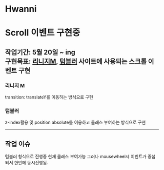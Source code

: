 # Hwanni

# Scroll 이벤트 구현중  

작업기간: 5월 20일 ~ ing  
구현목표: [리니지M](https://lineagem.plaync.com/), [텀블러](https://www.tumblr.com/) 사이트에 사용되는 스크롤 이벤트 구현  
---
### 리니지 M  

transition: translateY를 이동하는 방식으로 구현  

### 텀블러  

z-index활용 및 position absolute를 이용하고 클래스 부여하는 방식으로 구현  

---  

## 작업 이슈  

텀블러 형식으로 진행중 현재 클래스 부여가능 그러나 mousewheel시 이벤트가 중첩되서 한번에 동시진행됨.

